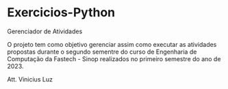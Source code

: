 ﻿# Exercicios-Python

Gerenciador de Atividades

O projeto tem como objetivo gerenciar assim como executar as atividades propostas durante o segundo sementre do curso de Engenharia de Computação da Fastech - Sinop realizados no primeiro semestre do ano de 2023.

Att. Vinicius Luz
